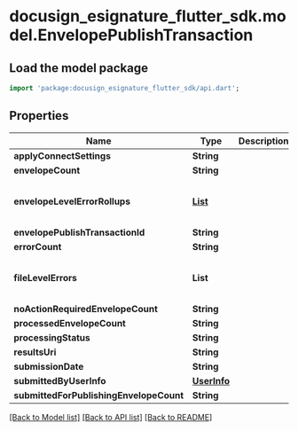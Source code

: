 # docusign_esignature_flutter_sdk.model.EnvelopePublishTransaction

## Load the model package
```dart
import 'package:docusign_esignature_flutter_sdk/api.dart';
```

## Properties
Name | Type | Description | Notes
------------ | ------------- | ------------- | -------------
**applyConnectSettings** | **String** |  | [optional] 
**envelopeCount** | **String** |  | [optional] 
**envelopeLevelErrorRollups** | [**List<EnvelopePublishTransactionErrorRollup>**](EnvelopePublishTransactionErrorRollup.md) |  | [optional] [default to const []]
**envelopePublishTransactionId** | **String** |  | [optional] 
**errorCount** | **String** |  | [optional] 
**fileLevelErrors** | **List<String>** |  | [optional] [default to const []]
**noActionRequiredEnvelopeCount** | **String** |  | [optional] 
**processedEnvelopeCount** | **String** |  | [optional] 
**processingStatus** | **String** |  | [optional] 
**resultsUri** | **String** |  | [optional] 
**submissionDate** | **String** |  | [optional] 
**submittedByUserInfo** | [**UserInfo**](UserInfo.md) |  | [optional] 
**submittedForPublishingEnvelopeCount** | **String** |  | [optional] 

[[Back to Model list]](../README.md#documentation-for-models) [[Back to API list]](../README.md#documentation-for-api-endpoints) [[Back to README]](../README.md)


